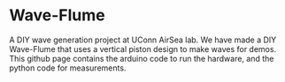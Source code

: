 # Wave-Flume
A DIY wave generation project at UConn AirSea lab.
We have made a DIY Wave-Flume that uses a vertical piston design to make waves for demos.
This github page contains the arduino code to run the hardware, and the python code for measurements.
